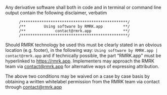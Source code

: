 Any derivative software shall both in code and in terminal or
command line output contain the following disclaimer, verbatim

          /***********************************************/
          /**        Using software by RMRK.app         **/
          /**             contact@rmrk.app              **/
          /***********************************************/

Should RMRK technology be used this must be clearly
stated in an obvious location (e.g. footer), in the following
way: `Using software by RMRK.app | contact@rmrk.app` and if
technically possible, the part “RMRK.app" must be hyperlinked
to https://rmrk.app. Implementers may approach the RMRK team
via contact@rmrk.app for alternative ways of expressing
attribution.

The above two conditions may be waived on a case by case basis
by obtaining a written whitelabel permission from the RMRK team
via contact through contact@rmrk.app

